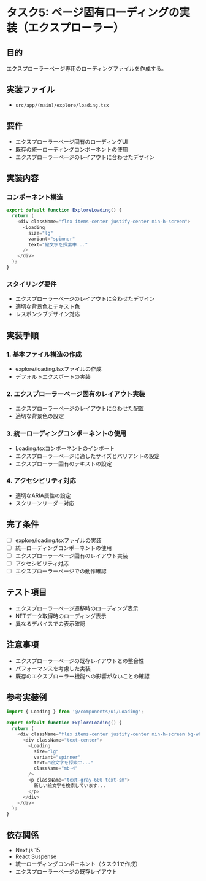 # タスク5: ページ固有ローディングの実装（エクスプローラー）

## 目的
エクスプローラーページ専用のローディングファイルを作成する。

## 実装ファイル
- `src/app/(main)/explore/loading.tsx`

## 要件
- エクスプローラーページ固有のローディングUI
- 既存の統一ローディングコンポーネントの使用
- エクスプローラーページのレイアウトに合わせたデザイン

## 実装内容

### コンポーネント構造
```typescript
export default function ExploreLoading() {
  return (
    <div className="flex items-center justify-center min-h-screen">
      <Loading 
        size="lg" 
        variant="spinner" 
        text="絵文字を探索中..." 
      />
    </div>
  );
}
```

### スタイリング要件
- エクスプローラーページのレイアウトに合わせたデザイン
- 適切な背景色とテキスト色
- レスポンシブデザイン対応

## 実装手順

### 1. 基本ファイル構造の作成
- explore/loading.tsxファイルの作成
- デフォルトエクスポートの実装

### 2. エクスプローラーページ固有のレイアウト実装
- エクスプローラーページのレイアウトに合わせた配置
- 適切な背景色の設定

### 3. 統一ローディングコンポーネントの使用
- Loading.tsxコンポーネントのインポート
- エクスプローラーページに適したサイズとバリアントの設定
- エクスプローラー固有のテキストの設定

### 4. アクセシビリティ対応
- 適切なARIA属性の設定
- スクリーンリーダー対応

## 完了条件
- [ ] explore/loading.tsxファイルの実装
- [ ] 統一ローディングコンポーネントの使用
- [ ] エクスプローラーページ固有のレイアウト実装
- [ ] アクセシビリティ対応
- [ ] エクスプローラーページでの動作確認

## テスト項目
- エクスプローラーページ遷移時のローディング表示
- NFTデータ取得時のローディング表示
- 異なるデバイスでの表示確認

## 注意事項
- エクスプローラーページの既存レイアウトとの整合性
- パフォーマンスを考慮した実装
- 既存のエクスプローラー機能への影響がないことの確認

## 参考実装例
```typescript
import { Loading } from '@/components/ui/Loading';

export default function ExploreLoading() {
  return (
    <div className="flex items-center justify-center min-h-screen bg-white">
      <div className="text-center">
        <Loading 
          size="lg" 
          variant="spinner" 
          text="絵文字を探索中..." 
          className="mb-4"
        />
        <p className="text-gray-600 text-sm">
          新しい絵文字を検索しています...
        </p>
      </div>
    </div>
  );
}
```

## 依存関係
- Next.js 15
- React Suspense
- 統一ローディングコンポーネント（タスク1で作成）
- エクスプローラーページの既存レイアウト 